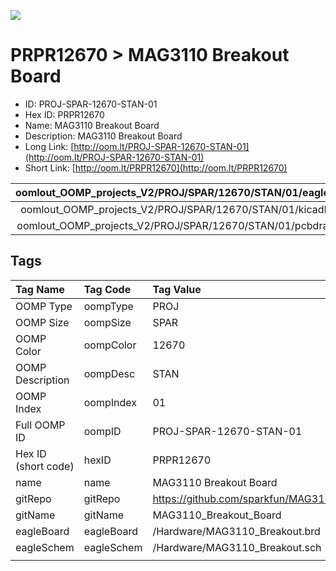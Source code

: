 


  
![][im]
# PRPR12670 > MAG3110 Breakout Board

- ID: PROJ-SPAR-12670-STAN-01
- Hex ID: PRPR12670
- Name: MAG3110 Breakout Board
- Description: MAG3110 Breakout Board
- Long Link: [http://oom.lt/PROJ-SPAR-12670-STAN-01](http://oom.lt/PROJ-SPAR-12670-STAN-01)
- Short Link: [http://oom.lt/PRPR12670](http://oom.lt/PRPR12670)
  

|oomlout_OOMP_projects_V2/PROJ/SPAR/12670/STAN/01/eagleImage.png|oomlout_OOMP_projects_V2/PROJ/SPAR/12670/STAN/01/eagleSchemImage.png|oomlout_OOMP_projects_V2/PROJ/SPAR/12670/STAN/01/kicadPcb3dFront.png|oomlout_OOMP_projects_V2/PROJ/SPAR/12670/STAN/01/kicadPcb3dBack.png|
| :---: | :---: | :---: | :---: |
|oomlout_OOMP_projects_V2/PROJ/SPAR/12670/STAN/01/kicadPcb3d.png|oomlout_OOMP_projects_V2/PROJ/SPAR/12670/STAN/01/bomBack.png|oomlout_OOMP_projects_V2/PROJ/SPAR/12670/STAN/01/bomFront.png|oomlout_OOMP_projects_V2/PROJ/SPAR/12670/STAN/01/pcbdraw.svg|
|oomlout_OOMP_projects_V2/PROJ/SPAR/12670/STAN/01/pcbdrawBack.svg||||

## Tags
  

|Tag Name|Tag Code|Tag Value|
| :--- | :--- | :--- |
|OOMP Type|oompType|PROJ|
|OOMP Size|oompSize|SPAR|
|OOMP Color|oompColor|12670|
|OOMP Description|oompDesc|STAN|
|OOMP Index|oompIndex|01|
|Full OOMP ID|oompID|PROJ-SPAR-12670-STAN-01|
|Hex ID (short code)|hexID|PRPR12670|
|name|name|MAG3110 Breakout Board|
|gitRepo|gitRepo|https://github.com/sparkfun/MAG3110_Breakout_Board|
|gitName|gitName|MAG3110_Breakout_Board|
|eagleBoard|eagleBoard|/Hardware/MAG3110_Breakout.brd|
|eagleSchem|eagleSchem|/Hardware/MAG3110_Breakout.sch|
||||



[im]: PROJ/SPAR/12670/STAN/01/kicadPcb3d_450.png
